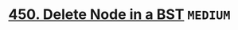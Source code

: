 # [450. Delete Node in a BST](https://leetcode.com/problems/delete-node-in-a-bst/description/) `MEDIUM`
